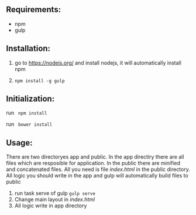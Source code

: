 Requirements:
------------

* npm
* gulp

Installation:
-------------

1. go to https://nodejs.org/ and install nodejs, it will automatically install npm

2. ```npm install -g gulp```

Initialization:
---------------

run ``` npm install```

run ``` bower install```

Usage:
------

There are two directoryes app and public. In the app directiry there are all files which are resposible for application. In the public there are minified and concatenated files. All you need is file *index.html* in the public directory. All logic you should write in the app and gulp will automatically build files to public

1. run task serve of gulp ```gulp serve```
2. Change main layout in *index.html*
3. All logic write in app directory

